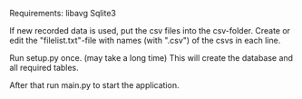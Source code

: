 Requirements:
libavg
Sqlite3

If new recorded data is used, put the csv files into the csv-folder.
Create or edit the "filelist.txt"-file with names (with ".csv") of the csvs in each line.

Run setup.py once. (may take a long time)
This will create the database and all required tables.

After that run main.py to start the application.

